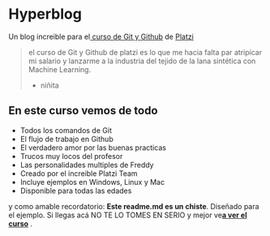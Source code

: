 # Hyperblog
Un blog increible para el[ curso de Git y Github](https://platzi.com/cursos/git-github/ " cursode Git y Github") de [Platzi](https://platzi.com/ "Platzi")
> el curso de Git y Github de platzi es lo que me hacia falta par atripícar mi salario y lanzarme a la industria del tejido de la lana sintética con Machine Learning.
> - niñita

## En este curso vemos de todo
* Todos los comandos de Git
* El flujo de trabajo en Github
* El verdadero amor por las buenas practicas
* Trucos muy locos del profesor
* Las personalidades multiples de Freddy
* Creado por el increible Platzi Team
* Incluye ejemplos en Windows, Linux y Mac
* Disponible para todas las edades 

y como amable recordatorio: **Este readme.md es un chiste**. Diseñado para el ejemplo. Si llegas acá NO TE LO TOMES EN SERIO  y mejor ve[**a ver el curso**](https/://platzi.com/ "a ver el curso") .

